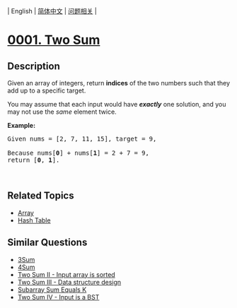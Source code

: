 
| English | [简体中文](README.md) | [问题相关](QUESTION.md) |
# [0001. Two Sum](https://leetcode-cn.com/problems/two-sum/)
## Description
<p>Given an array of integers, return <strong>indices</strong> of the two numbers such that they add up to a specific target.</p>

<p>You may assume that each input would have <strong><em>exactly</em></strong> one solution, and you may not use the <em>same</em> element twice.</p>

<p><strong>Example:</strong></p>

<pre>
Given nums = [2, 7, 11, 15], target = 9,

Because nums[<strong>0</strong>] + nums[<strong>1</strong>] = 2 + 7 = 9,
return [<strong>0</strong>, <strong>1</strong>].
</pre>

<p>&nbsp;</p>

## Related Topics
- [Array](https://leetcode-cn.com/tag/array)
- [Hash Table](https://leetcode-cn.com/tag/hash-table)
## Similar Questions
- [3Sum](../0015/README_EN.md)
- [4Sum](../0018/README_EN.md)
- [Two Sum II - Input array is sorted](../0167/README_EN.md)
- [Two Sum III - Data structure design](../0170/README_EN.md)
- [Subarray Sum Equals K](../0560/README_EN.md)
- [Two Sum IV - Input is a BST](../0653/README_EN.md)
